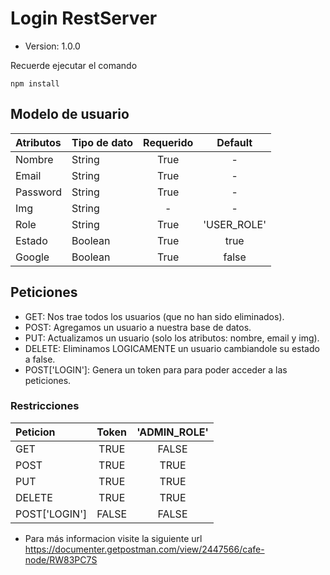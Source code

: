 # Login RestServer

- Version: 1.0.0

Recuerde ejecutar el comando
```
npm install
```
## Modelo de usuario


| Atributos | Tipo de dato | Requerido | Default   |
| :-------- | :----------- | :-------: | :-------: |
| Nombre | String | True | - |
| Email | String | True | - |
| Password | String | True | - |
| Img | String | - | - | - |
| Role | String | True | 'USER_ROLE' |
| Estado | Boolean | True | true |
| Google | Boolean | True | false |

## Peticiones
- GET:           Nos trae todos los usuarios (que no han sido eliminados).
- POST:          Agregamos un usuario a nuestra base de datos.
- PUT:           Actualizamos un usuario (solo los atributos: nombre, email y img).
- DELETE:        Eliminamos LOGICAMENTE un usuario cambiandole su estado a false.
- POST['LOGIN']: Genera un token para para poder acceder a las peticiones.

### Restricciones
| Peticion | Token | 'ADMIN_ROLE' |
| :------- | :---: | :----------: |
| GET | TRUE | FALSE |
| POST | TRUE | TRUE |
| PUT | TRUE | TRUE |
| DELETE | TRUE | TRUE |
| POST['LOGIN'] | FALSE | FALSE |

* Para más informacion visite la siguiente url https://documenter.getpostman.com/view/2447566/cafe-node/RW83PC7S
